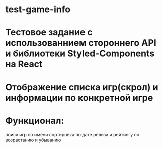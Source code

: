 # test-game-info
# Тестовое задание с использованнием стороннего API  и библиотеки Styled-Components на React
# Отображение списка игр(скрол) и информации по конкретной игре
# Функционал:
   поиск игр по имени
   сортировка по дате релиза и рейтингу по возрастанию и убыванию
 
